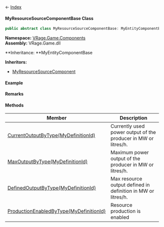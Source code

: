 ← [Index](Api-Index)

#### MyResourceSourceComponentBase Class

```csharp
public abstract class MyResourceSourceComponentBase: MyEntityComponentBase
```

**Namespace:** [VRage.Game.Components](VRage.Game.Components)  
**Assembly:** VRage.Game.dll

**Inheritance: **MyEntityComponentBase

**Inheritors:**  
* [MyResourceSourceComponent](Sandbox.Game.EntityComponents.MyResourceSourceComponent)

#### Example

#### Remarks

#### Methods

|Member|Description|
|---|---|
|[CurrentOutputByType(MyDefinitionId)](VRage.Game.Components.MyResourceSourceComponentBase.CurrentOutputByType)|Currently used power output of the producer in MW or litres/h.|
|[MaxOutputByType(MyDefinitionId)](VRage.Game.Components.MyResourceSourceComponentBase.MaxOutputByType)|Maximum power output of the producer in MW or litres/h.|
|[DefinedOutputByType(MyDefinitionId)](VRage.Game.Components.MyResourceSourceComponentBase.DefinedOutputByType)|Max resource output defined in definition in MW or litres/h.|
|[ProductionEnabledByType(MyDefinitionId)](VRage.Game.Components.MyResourceSourceComponentBase.ProductionEnabledByType)|Resource production is enabled|

